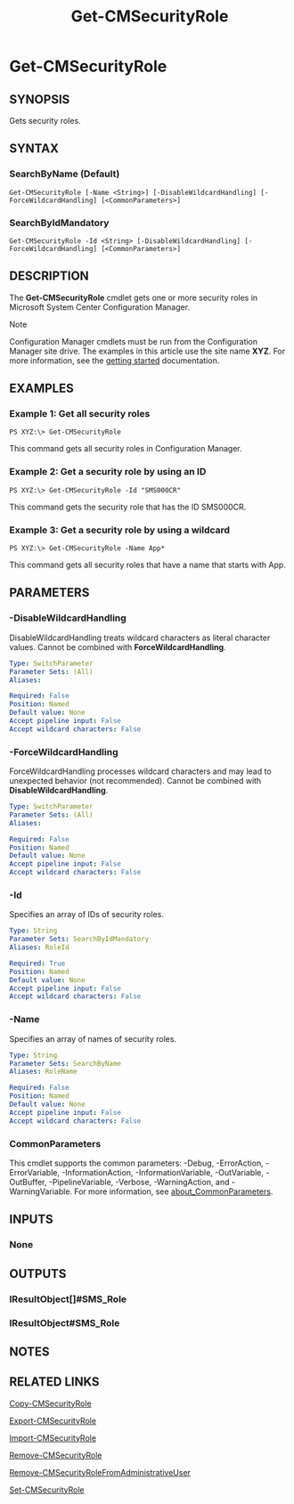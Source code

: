 ﻿---
description: Gets security roles.
external help file: AdminUI.PS.Rba.dll-Help.xml
Module Name: ConfigurationManager
ms.date: 05/02/2019
schema: 2.0.0
title: Get-CMSecurityRole
---

# Get-CMSecurityRole

## SYNOPSIS
Gets security roles.

## SYNTAX

### SearchByName (Default)
```
Get-CMSecurityRole [-Name <String>] [-DisableWildcardHandling] [-ForceWildcardHandling] [<CommonParameters>]
```

### SearchByIdMandatory
```
Get-CMSecurityRole -Id <String> [-DisableWildcardHandling] [-ForceWildcardHandling] [<CommonParameters>]
```

## DESCRIPTION
The **Get-CMSecurityRole** cmdlet gets one or more security roles in Microsoft System Center Configuration Manager.

> [!NOTE]
> Configuration Manager cmdlets must be run from the Configuration Manager site drive.
> The examples in this article use the site name **XYZ**. For more information, see the
> [getting started](/powershell/sccm/overview) documentation.

## EXAMPLES

### Example 1: Get all security roles
```
PS XYZ:\> Get-CMSecurityRole
```

This command gets all security roles in Configuration Manager.

### Example 2: Get a security role by using an ID
```
PS XYZ:\> Get-CMSecurityRole -Id "SMS000CR"
```

This command gets the security role that has the ID SMS000CR.

### Example 3: Get a security role by using a wildcard
```
PS XYZ:\> Get-CMSecurityRole -Name App*
```

This command gets all security roles that have a name that starts with App.

## PARAMETERS

### -DisableWildcardHandling
DisableWildcardHandling treats wildcard characters as literal character values. Cannot be combined with **ForceWildcardHandling**.

```yaml
Type: SwitchParameter
Parameter Sets: (All)
Aliases:

Required: False
Position: Named
Default value: None
Accept pipeline input: False
Accept wildcard characters: False
```

### -ForceWildcardHandling
ForceWildcardHandling processes wildcard characters and may lead to unexpected behavior (not recommended). Cannot be combined with **DisableWildcardHandling**.

```yaml
Type: SwitchParameter
Parameter Sets: (All)
Aliases:

Required: False
Position: Named
Default value: None
Accept pipeline input: False
Accept wildcard characters: False
```

### -Id
Specifies an array of IDs of security roles.

```yaml
Type: String
Parameter Sets: SearchByIdMandatory
Aliases: RoleId

Required: True
Position: Named
Default value: None
Accept pipeline input: False
Accept wildcard characters: False
```

### -Name
Specifies an array of names of security roles.

```yaml
Type: String
Parameter Sets: SearchByName
Aliases: RoleName

Required: False
Position: Named
Default value: None
Accept pipeline input: False
Accept wildcard characters: False
```

### CommonParameters
This cmdlet supports the common parameters: -Debug, -ErrorAction, -ErrorVariable, -InformationAction, -InformationVariable, -OutVariable, -OutBuffer, -PipelineVariable, -Verbose, -WarningAction, and -WarningVariable. For more information, see [about_CommonParameters](https://docs.microsoft.com/powershell/module/microsoft.powershell.core/about/about_commonparameters?view=powershell-7).

## INPUTS

### None

## OUTPUTS

### IResultObject[]#SMS_Role

### IResultObject#SMS_Role

## NOTES

## RELATED LINKS

[Copy-CMSecurityRole](Copy-CMSecurityRole.md)

[Export-CMSecurityRole](Export-CMSecurityRole.md)

[Import-CMSecurityRole](Import-CMSecurityRole.md)

[Remove-CMSecurityRole](Remove-CMSecurityRole.md)

[Remove-CMSecurityRoleFromAdministrativeUser](Remove-CMSecurityRoleFromAdministrativeUser.md)

[Set-CMSecurityRole](Set-CMSecurityRole.md)



